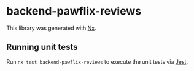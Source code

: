 # backend-pawflix-reviews

This library was generated with [Nx](https://nx.dev).

## Running unit tests

Run `nx test backend-pawflix-reviews` to execute the unit tests via [Jest](https://jestjs.io).
